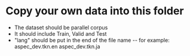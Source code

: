 # Copy your own data into this folder
* The dataset should be parallel corpus
* It should include Train, Valid and Test
* "lang" should be put in the end of the file name
-- for example:
  aspec_dev.tkn.en
  aspec_dev.tkn.ja
